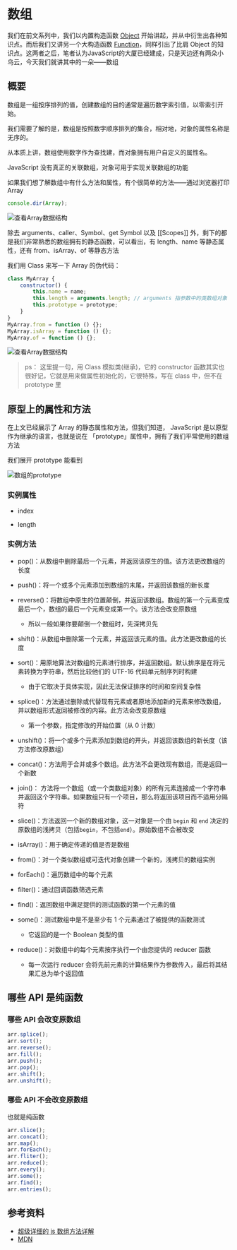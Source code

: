 # 数组

我们在前文系列中，我们以内置构造函数 [Object](./Object.md) 开始讲起，并从中衍生出各种知识点。而后我们又讲另一个大构造函数 [Function](./Function.md)，同样引出了比肩 Object 的知识点。这两者之后，笔者认为JavaScript的大厦已经建成，只是天边还有两朵小乌云，今天我们就讲其中的一朵——数组

## 概要

数组是一组按序排列的值，创建数组的目的通常是遍历数字索引值，以零索引开始。

我们需要了解的是，数组是按照数字顺序排列的集合，相对地，对象的属性名称是无序的。

从本质上讲，数组使用数字作为查找建，而对象拥有用户自定义的属性名。

JavaScript 没有真正的关联数组，对象可用于实现关联数组的功能

如果我们想了解数组中有什么方法和属性，有个很简单的方法——通过浏览器打印 Array

```javascript
console.dir(Array);
```

![查看Array数据结构](https://s2.loli.net/2022/10/24/qYvnfziwR9Teyso.png)

除去 arguments、caller、Symbol、get Symbol 以及 [[Scopes]] 外，剩下的都是我们非常熟悉的数组拥有的静态函数，可以看出，有 length、name 等静态属性，还有 from、isArray、of 等静态方法

我们用 Class 来写一下 Array 的伪代码： 

```javascript
class MyArray {
    constructor() {
        this.name = name;
        this.length = arguments.length; // arguments 指参数中的类数组对象
        this.prototype = prototype;
    }
}
MyArray.from = function () {};
MyArray.isArray = function () {};
MyArray.of = function () {};
```

![查看Array数据结构](https://s2.loli.net/2022/10/24/KvDFQSA9TE51ZaY.png)

> ps： 这里提一句，用 	Class 模拟类(继承)，它的 constructor 函数其实也很好记，它就是用来做属性初始化的，它很特殊，写在 class 中，但不在 prototype 里
>

## 原型上的属性和方法

在上文已经展示了 Array 的静态属性和方法，但我们知道， JavaScript 是以原型作为继承的语言，也就是说在 「prototype」属性中，拥有了我们平常使用的数组方法

我们展开 prototype 能看到

![数组的prototype](https://s2.loli.net/2022/10/24/FEqk4I8SBCuc5PQ.png)

### 实例属性

- index

- length


### 实例方法

-   pop()：从数组中删除最后一个元素，并返回该原生的值。该方法更改数组的长度

-   push()：将一个或多个元素添加到数组的末尾，并返回该数组的新长度

-   reverse()：将数组中原生的位置颠倒，并返回该数组。数组的第一个元素变成最后一个，数组的最后一个元素变成第一个。该方法会改变原数组
    -   所以一般如果你要颠倒一个数组时，先深拷贝先

-   shift()：从数组中删除第一个元素，并返回该元素的值。此方法更改数组的长度

-   sort()：用原地算法对数组的元素进行排序，并返回数组。默认排序是在将元素转换为字符串，然后比较他们的 UTF-16 代码单元制序列时构建

    -   由于它取决于具体实现，因此无法保证排序的时间和空间复杂性
-   splice()：方法通过删除或代替现有元素或者原地添加新的元素来修改数组，并以数组形式返回被修改的内容。此方法会改变原数组

    -   第一个参数，指定修改的开始位置（从 0 计数）
-   unshift()：将一个或多个元素添加到数组的开头，并返回该数组的新长度（该方法修改原数组）

-   concat()：方法用于合并或多个数组。此方法不会更改现有数组，而是返回一个新数

-   join()： 方法将一个数组（或一个类数组对象）的所有元素连接成一个字符串并返回这个字符串。如果数组只有一个项目，那么将返回该项目而不适用分隔符
-   slice()：方法返回一个新的数组对象，这一对象是一个由 `begin` 和 `end` 决定的原数组的浅拷贝（包括`begin`，不包括`end`）。原始数组不会被改变

-   isArray()：用于确定传递的值是否是数组
-   from()：对一个类似数组或可迭代对象创建一个新的，浅拷贝的数组实例
-   forEach()：遍历数组中的每个元素
-   filter()：通过回调函数筛选元素
-   find()：返回数组中满足提供的测试函数的第一个元素的值
-   some()：测试数组中是不是至少有 1 个元素通过了被提供的函数测试
    -   它返回的是一个 Boolean 类型的值

-   reduce()：对数组中的每个元素按序执行一个由您提供的 reducer 函数
    -   每一次运行 reducer 会将先前元素的计算结果作为参数传入，最后将其结果汇总为单个返回值


## 哪些 API 是纯函数

### 哪些 API 会改变原数组

```javascript
arr.splice();
arr.sort();
arr.reverse();
arr.fill();
arr.push();
arr.pop();
arr.shift();
arr.unshift();
```

### 哪些 API 不会改变原数组

也就是纯函数

```javascript
arr.slice();
arr.concat();
arr.map();
arr.forEach();
arr.fliter();
arr.reduce();
arr.every();
arr.some();
arr.find();
arr.entries();
```





## 参考资料

-   [超级详细的 js 数组方法详解](https://juejin.cn/post/6907109642917117965)
-   [MDN](https://developer.mozilla.org/zh-CN/)

